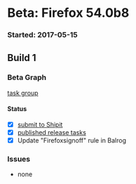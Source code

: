 # Beta: Firefox 54.0b8

### Started: 2017-05-15

## Build 1

### Beta Graph
[task group](https://tools.taskcluster.net/push-inspector/#/y_GFxG4UTVe1cRe80UIRHw)


#### Status
- [x] [submit to Shipit](https://wiki.mozilla.org/Release:Release_Automation_on_Mercurial:Starting_a_Release#Submit_to_Ship_It)
- [x] [published release tasks](../how-tos/relpro.md#3-publish-release)
- [x] Update "Firefoxsignoff" rule in Balrog

### Issues
- none


